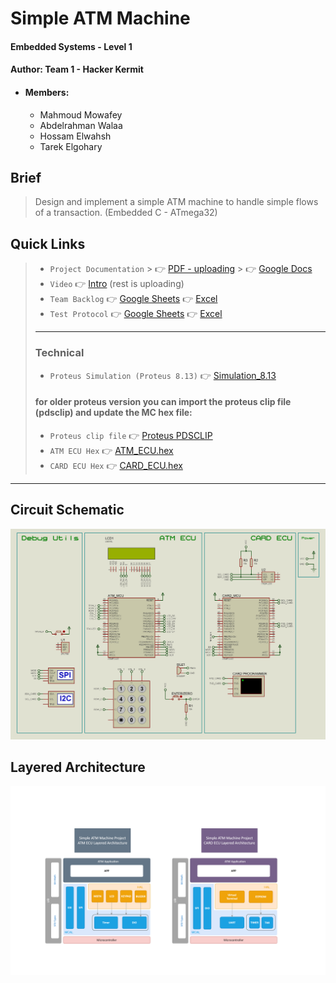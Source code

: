 # Simple ATM Machine
#### Embedded Systems - Level 1
#### Author: Team 1 - Hacker Kermit
- #### Members:
    - Mahmoud Mowafey
    - Abdelrahman Walaa
    - Hossam Elwahsh
    - Tarek Elgohary

## Brief
> Design and implement a simple ATM machine to handle simple flows of a transaction. (Embedded C - ATmega32)

## Quick Links
> - `Project Documentation`
    >     👉 [PDF - uploading]()
    >     👉 [Google Docs](https://docs.google.com/document/d/1Tz5IJziaRbRw-O9JCpY1Yb374tjboJ_zGpGwjSU8gU4/edit?usp=sharing)
> - `Video` 👉 [Intro](Documents/Videos/Parts/0.%20Intro.mp4) (rest is uploading)
> - `Team Backlog` 👉 [Google Sheets](https://docs.google.com/spreadsheets/d/1ozed9YwEV6k1paEu0mNiVpEEqcUQBBLoRsS8NCEPoLg/edit?usp=sharing) 👉 [Excel](Documents/Hacker%20Kermit%20-%20Team%20Backlog%20Simple%20ATM%20Machine.xlsx)
> - `Test Protocol` 👉 [Google Sheets](https://docs.google.com/spreadsheets/d/1ozed9YwEV6k1paEu0mNiVpEEqcUQBBLoRsS8NCEPoLg/edit?usp=sharing#gid=320715025) 👉 [Excel](Documents/Hacker%20Kermit%20-%20Test%20Protocol%20Simple%20ATM%20Machine.xlsx)
> - ---
> ### Technical
> - `Proteus Simulation (Proteus 8.13)` 👉 [Simulation_8.13](Simulation/Simple_ATM_Machine.pdsprj)
> #### for older proteus version you can import the proteus clip file (pdsclip) and update the MC hex file:
> - `Proteus clip file` 👉 [Proteus PDSCLIP](Simulation/Clip_Simple_ATM_Machine.pdsclip)
> - `ATM ECU Hex` 👉 [ATM_ECU.hex](Simulation/hex/ATM_ECU.hex)
> - `CARD ECU Hex` 👉 [CARD_ECU.hex](Simulation/hex/CARD_ECU.hex)



---------

## Circuit Schematic
![Proteus Simulation](Documents/Images/Simple_ATM_Machine_LQ.jpg)

## Layered Architecture
![Layered Architecture](Documents/Flowcharts/Flowcharts%20-%20Images/Simple%20ATM%20Machine%20-%20System%20Modules.drawio.png)
